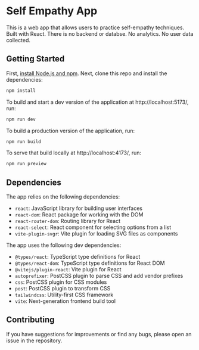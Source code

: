 # Self Empathy App

This is a web app that allows users to practice self-empathy techniques.  Built with React. There is no backend or databse. No analytics. No user data collected.

## Getting Started

First, [install Node.js and npm](https://docs.npmjs.com/downloading-and-installing-node-js-and-npm). Next, clone this repo and install the dependencies:

```bash
npm install
```

To build and start a dev version of the application at http://localhost:5173/, run:

```bash
npm run dev
```

To build a production version of the application, run:

```bash
npm run build
```

To serve that build locally at http://localhost:4173/, run:

```bash
npm run preview
```


## Dependencies

The app relies on the following dependencies:

* `react`: JavaScript library for building user interfaces
* `react-dom`: React package for working with the DOM
* `react-router-dom`: Routing library for React
* `react-select`: React component for selecting options from a list
* `vite-plugin-svgr`: Vite plugin for loading SVG files as components

The app uses the following dev dependencies:

* `@types/react`: TypeScript type definitions for React
* `@types/react-dom`: TypeScript type definitions for React DOM
* `@vitejs/plugin-react`: Vite plugin for React
* `autoprefixer`: PostCSS plugin to parse CSS and add vendor prefixes
* `css`: PostCSS plugin for CSS modules
* `post`: PostCSS plugin to transform CSS
* `tailwindcss`: Utility-first CSS framework
* `vite`: Next-generation frontend build tool

## Contributing

If you have suggestions for improvements or find any bugs, please open an issue in the repository.